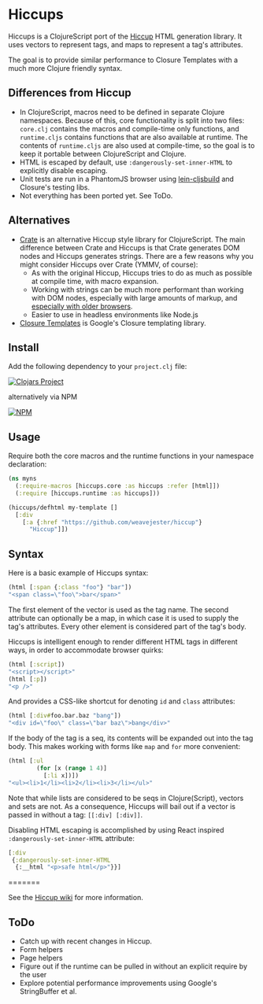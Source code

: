 Hiccups
=======

Hiccups is a ClojureScript port of the [Hiccup](https://github.com/weavejester/hiccup) HTML generation library.
It uses vectors to represent tags, and maps to represent a tag's attributes.

The goal is to provide similar performance to Closure Templates with a much more Clojure friendly
syntax.

Differences from Hiccup
-----------------------

* In ClojureScript, macros need to be defined in separate Clojure namespaces. Because of this,
  core functionality is split into two files: `core.clj` contains the macros and compile-time only
  functions, and `runtime.cljs` contains functions that are also available at runtime. The contents
  of `runtime.cljs` are also used at compile-time, so the goal is to keep it portable between
  ClojureScript and Clojure.
* HTML is escaped by default, use `:dangerously-set-inner-HTML` to explicitly disable escaping.
* Unit tests are run in a PhantomJS browser using [lein-cljsbuild](https://github.com/emezeske/lein-cljsbuild/) and Closure's testing libs.
* Not everything has been ported yet. See ToDo.

Alternatives
------------

* [Crate](https://github.com/ibdknox/crate) is an alternative Hiccup style library for ClojureScript. The main difference
  between Crate and Hiccups is that Crate generates DOM nodes and Hiccups generates strings. There are a few reasons why you might consider Hiccups over Crate (YMMV, of course):
  * As with the original Hiccup, Hiccups tries to do as much as possible at compile time, with macro expansion.
  * Working with strings can be much more
  performant than working with DOM nodes, especially with large amounts of markup, and
  [especially with older browsers](http://www.quirksmode.org/dom/innerhtml.html).
  * Easier to use in headless environments like Node.js
* [Closure Templates](http://code.google.com/closure/templates/) is Google's Closure templating library.

Install
-------

Add the following dependency to your `project.clj` file:

[![Clojars Project](https://img.shields.io/clojars/v/macchiato/hiccups.svg)](https://clojars.org/macchiato/hiccups)

alternatively via NPM

[![NPM](https://nodei.co/npm/hiccups.png?mini=true)](https://www.npmjs.com/package/hiccups)

Usage
-----

Require both the core macros and the runtime functions in your namespace declaration:

```clojure
(ns myns
  (:require-macros [hiccups.core :as hiccups :refer [html]])
  (:require [hiccups.runtime :as hiccups]))

(hiccups/defhtml my-template []
  [:div
    [:a {:href "https://github.com/weavejester/hiccup"}
      "Hiccup"]])
```

Syntax
------

Here is a basic example of Hiccups syntax:

```clojure
(html [:span {:class "foo"} "bar"])
"<span class=\"foo\">bar</span>"
```

The first element of the vector is used as the tag name. The second
attribute can optionally be a map, in which case it is used to supply
the tag's attributes. Every other element is considered part of the
tag's body.

Hiccups is intelligent enough to render different HTML tags in different
ways, in order to accommodate browser quirks:

```clojure
(html [:script])
"<script></script>"
(html [:p])
"<p />"
```

And provides a CSS-like shortcut for denoting `id` and `class`
attributes:

```clojure
(html [:div#foo.bar.baz "bang"])
"<div id=\"foo\" class=\"bar baz\">bang</div>"
```

If the body of the tag is a seq, its contents will be expanded out into
the tag body. This makes working with forms like `map` and `for` more
convenient:

```clojure
(html [:ul
        (for [x (range 1 4)]
          [:li x])])
"<ul><li>1</li><li>2</li><li>3</li></ul>"
```
Note that while lists are considered to be seqs in Clojure(Script), vectors and sets are not. As a consequence, Hiccups will bail out if a vector is passed in without a tag: `[[:div] [:div]]`.

Disabling HTML escaping is accomplished by using React inspired `:dangerously-set-inner-HTML` attribute:

```clojure
[:div
 {:dangerously-set-inner-HTML
  {:__html "<p>safe html</p>"}}]
```
=======

See the [Hiccup wiki](https://github.com/weavejester/hiccup/wiki) for more information.

ToDo
----

* Catch up with recent changes in Hiccup.
* Form helpers
* Page helpers
* Figure out if the runtime can be pulled in without an explicit require by the user
* Explore potential performance improvements using Google's StringBuffer et al.

